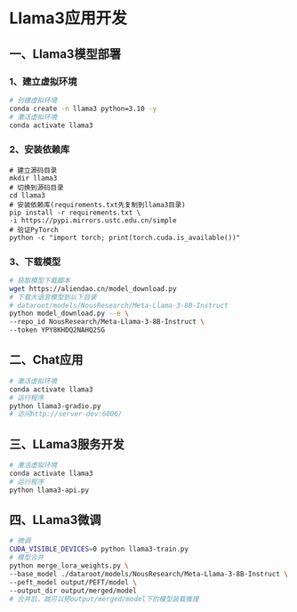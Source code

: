 # Llama3应用开发

## 一、Llama3模型部署

### 1、建立虚拟环境

```bash
# 创建虚拟环境
conda create -n llama3 python=3.10 -y
# 激活虚拟环境
conda activate llama3
```

### 2、安装依赖库

```shell
# 建立源码目录
mkdir llama3
# 切换到源码目录
cd llama3
# 安装依赖库(requirements.txt先复制到llama3目录)
pip install -r requirements.txt \
-i https://pypi.mirrors.ustc.edu.cn/simple
# 验证PyTorch
python -c "import torch; print(torch.cuda.is_available())"
```

### 3、下载模型

```bash
# 获取模型下载脚本
wget https://aliendao.cn/model_download.py
# 下载大语言模型到以下目录
# dataroot/models/NousResearch/Meta-Llama-3-8B-Instruct
python model_download.py --e \
--repo_id NousResearch/Meta-Llama-3-8B-Instruct \
--token YPY8KHDQ2NAHQ2SG
```

## 二、Chat应用

```bash
# 激活虚拟环境
conda activate llama3
# 运行程序
python llama3-gradio.py
# 访问http://server-dev:6006/
```
## 三、LLama3服务开发

```bash
# 激活虚拟环境
conda activate llama3
# 运行程序
python llama3-api.py
```

## 四、LLama3微调

```bash
# 微调
CUDA_VISIBLE_DEVICES=0 python llama3-train.py
# 模型合并
python merge_lora_weights.py \
--base_model ./dataroot/models/NousResearch/Meta-Llama-3-8B-Instruct \
--peft_model output/PEFT/model \
--output_dir output/merged/model
# 合并后，就可以把output/merged/model下的模型装载推理
```
